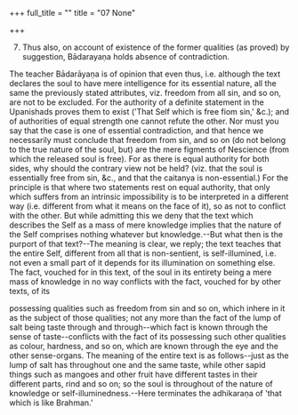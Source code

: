 +++
full_title = ""
title = "07 None"

+++


7. Thus also, on account of existence of the former qualities (as proved) by suggestion, Bādarayaṇa holds absence of contradiction.

The teacher Bādarāyaṇa is of opinion that even thus, i.e. although the text declares the soul to have mere intelligence for its essential nature, all the same the previously stated attributes, viz. freedom from all sin, and so on, are not to be excluded. For the authority of a definite statement in the Upanishads proves them to exist ('That Self which is free fiom sin,' &c.); and of authorities of equal strength one cannot refute the other. Nor must you say that the case is one of essential contradiction, and that hence we necessarily must conclude that freedom from sin, and so on (do not belong to the true nature of the soul, but) are the mere figments of Nescience (from which the released soul is free). For as there is equal authority for both sides, why should the contrary view not be held? (viz. that the soul is essentially free from sin, &c., and that the caitanya is non-essential.) For the principle is that where two statements rest on equal authority, that only which suffers from an intrinsic impossibility is to be interpreted in a different way (i.e. different from what it means on the face of it), so as not to conflict with the other. But while admitting this we deny that the text which describes the Self as a mass of mere knowledge implies that the nature of the Self comprises nothing whatever but knowledge.--But what then is the purport of that text?--The meaning is clear, we reply; the text teaches that the entire Self, different from all that is non-sentient, is self-illumined, i.e. not even a small part of it depends for its illumination on something else. The fact, vouched for in this text, of the soul in its entirety being a mere mass of knowledge in no way conflicts with the fact, vouched for by other texts, of its

possessing qualities such as freedom from sin and so on, which inhere in it as the subject of those qualities; not any more than the fact of the lump of salt being taste through and through--which fact is known through the sense of taste--conflicts with the fact of its possessing such other qualities as colour, hardness, and so on, which are known through the eye and the other sense-organs. The meaning of the entire text is as follows--just as the lump of salt has throughout one and the same taste, while other sapid things such as mangoes and other fruit have different tastes in their different parts, rind and so on; so the soul is throughout of the nature of knowledge or self-illuminedness.--Here terminates the adhikaraṇa of 'that which is like Brahman.'

